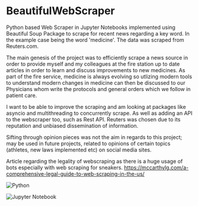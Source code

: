 # BeautifulWebScraper
Python based Web Scraper in Jupyter Notebooks implemented using Beautiful Soup Package to scrape for recent news regarding a key word. In the example case being the word 'medicine'. The data was scraped from Reuters.com.

The main genesis of the project was to efficiently scrape a news source in order to provide myself and my colleagues at the fire station up to date articles in order to learn and discuss improvements to new medicines. As part of the fire service, medicine is always evolving so utlizing modern tools to understand modern changes in medicine can then be discussed to our Physicians whom write the protocols and general orders which we follow in patient care. 

I want to be able to improve the scraping and am looking at packages like asyncio and multithreading to concurrently scrape. As well as adding an API to the webscraper too, such as Rest API. Reuters was chosen due to its reputation and unbiased dissemination of information. 

Sifting through opinion pieces was not the aim in regards to this project; may be used in future projects, related to opinions of certain topics (athletes, new laws implemented etc) on social media sites. 

Article regarding the legality of webscraping as there is a huge usage of bots especially with web scraping for sneakers. https://mccarthylg.com/a-comprehensive-legal-guide-to-web-scraping-in-the-us/ 

![Python](https://img.shields.io/badge/python-3670A0?style=for-the-badge&logo=python&logoColor=ffdd54)

![Jupyter Notebook](https://img.shields.io/badge/jupyter-%23FA0F00.svg?style=for-the-badge&logo=jupyter&logoColor=white) 
